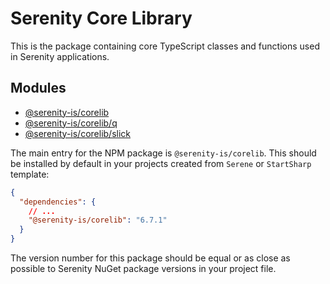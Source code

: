 # Serenity Core Library

This is the package containing core TypeScript classes and functions used in Serenity applications.

## Modules

- [@serenity-is/corelib](modules/corelib.md)
- [@serenity-is/corelib/q](modules/corelib_q.md)
- [@serenity-is/corelib/slick](modules/corelib_slick.md)

The main entry for the NPM package is `@serenity-is/corelib`. This should be installed by default 
in your projects created from `Serene` or `StartSharp` template:

```json
{
  "dependencies": {
    // ...
    "@serenity-is/corelib": "6.7.1"
  }
}
```

The version number for this package should be equal or as close as possible to Serenity NuGet package versions in your project file.
